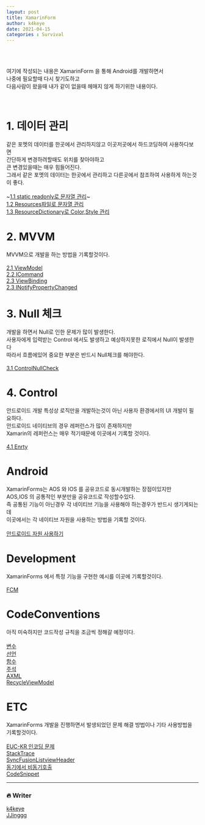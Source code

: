 ```yaml
---
layout: post
title: XamarinForm
author: k4keye
date: 2021-04-15
categories : Survival
---
```

<br/>
<br/>

여기에 작성되는 내용은 XamarinForm 을 통해 Android를 개발하면서 <br/>
나중에 필요할때 다시 찾기도하고 <br/>
다음사람이 왔을때 내가 같이 없을때 헤매지 않게 하기위한 내용이다. <br/>
<br/>
<br/>



# 1. 데이터 관리 
같은 포멧의 데이터를 한곳에서 관리하지않고 이곳저곳에서 하드코딩하여 사용하다보면 <br/>
간단하게 변경하려할때도 위치를 찾아야하고 <br/>
큰 변경있을때는 매우 힘들어진다. <br/>
그래서 같은 포멧의 데이터는 한곳에서 관리하고 다른곳에서 참조하여 사용하게 하는것이 좋다.<br/><br/>
~[1.1 static readonly로 문자열 관리](https://github.com/k4keye/XamarinDocument/blob/main/1/ReadonlyString.md)~</br>
[1.2 Resources파일로 문자열 관리](https://github.com/k4keye/XamarinDocument/blob/main/1/Resources.md) </br>
[1.3 ResourceDictionary로 Color,Style 관리](https://github.com/k4keye/XamarinDocument/blob/main/1/ResourceDictionary.md) </br>
# 2. MVVM
MVVM으로 개발을 하는 방법을 기록할것이다.<br/><br/>
[2.1 ViewModel](https://github.com/k4keye/XamarinDocument/blob/main/2/VIewModel.md) </br>
[2.2 ICommand](https://github.com/k4keye/XamarinDocument/blob/main/2/ICommand.md) </br>
[2.3 ViewBinding](https://github.com/k4keye/XamarinDocument/blob/main/2/VIewBinding.md) </br>
[2.3 INotifyPropertyChanged](https://github.com/k4keye/XamarinDocument/blob/main/2/INotifyPropertyChanged.md) </br>

#  3. Null 체크
개발을 하면서 Null로 인한 문제가 많이 발생한다.<br/>
사용자에게 입력받는 Control 에서도 발생하고 예상하지못한 로직에서 Null이 발생한다<br/>
따라서 흐름에있어 중요한 부분은 반드시 Null체크를 해야한다.<br/><br/>
[3.1 ControlNullCheck](https://github.com/k4keye/XamarinDocument/blob/main/3/ControlNullCheck.md)  </br>

# 4. Control
안드로이드 개발 특성상 로직만을 개발하는것이 아닌 사용자 환경에서의 UI 개발이 필요하다.<br/>
안드로이드 네이티브의 경우 레퍼런스가 많이 존재하지만<br/>
Xamarin의 레퍼런스는 매우 적기때문에 이곳에서 기록할 것이다.<br/><br/>
[4.1 Enrty](https://github.com/k4keye/XamarinDocument/blob/main/4/Entry.md)  </br>

# Android
XamarinForms는 AOS 와 IOS 를 공유코드로 동시개발하는 장점이있지만<br/>
AOS,IOS 의 공통적인 부분만을 공유코드로 작성할수있다.<br/>
즉 공통된 기능이 아닌경우 각 네이티브 기능을 사용해야 하는경우가 반드시 생기게되는데<br/>
이곳에서는 각 네이티브 자원을 사용하는 방법을 기록할 것이다.<br/><br/>
[안드로이드 자원 사용하기](https://github.com/k4keye/XamarinDocument/blob/main/android/DependencyService.md)  </br>

# Development
XamarinForms 에서 특정 기능을 구현한 예시를 이곳에 기록할것이다.<br/><br/>
[FCM](https://github.com/k4keye/XamarinDocument/blob/main/development/FCM.md)  </br>


# CodeConventions
아직 미숙하지만 코드작성 규칙을 조금씩 정해갈 예정이다.<br/><br/>
[변수](https://github.com/k4keye/XamarinDocument/blob/main/codeConventions/%EB%B3%80%EC%88%98.md) </br>
[선언](https://github.com/k4keye/XamarinDocument/blob/main/codeConventions/%EC%84%A0%EC%96%B8.md) </br>
[함수](https://github.com/k4keye/XamarinDocument/blob/main/codeConventions/%ED%95%A8%EC%88%98.md) </br>
[주석](https://github.com/k4keye/XamarinDocument/blob/main/codeConventions/%EC%A3%BC%EC%84%9D.md) </br>
[AXML](https://github.com/k4keye/XamarinDocument/blob/main/codeConventions/XAML.md) </br>
[RecycleViewModel](https://github.com/k4keye/XamarinDocument/blob/main/codeConventions/RecycleViewModel.md)</br>



# ETC
XamarinForms 개발을 진행하면서 발생되었던 문제 해결 방법이나 기타 사용방법을 기록할것이다.<br/><br/>
[EUC-KR 인코딩 문제](https://github.com/k4keye/XamarinDocument/blob/main/etc/euc-kr.md) <br/>
[StackTrace](https://github.com/k4keye/XamarinDocument/blob/main/etc/StackTrace.md)<br/>
[SyncFusionListviewHeader](https://github.com/k4keye/XamarinDocument/blob/main/etc/SyncFusionListViewHeader.md) <br/>
[동기에서 비동기호출](https://github.com/k4keye/XamarinDocument/blob/main/etc/%EB%8F%99%EA%B8%B0%EC%97%90%EC%84%9C_%EB%B9%84%EB%8F%99%EA%B8%B0%ED%98%B8%EC%B6%9C.md) <br/>
[CodeSnippet](https://github.com/k4keye/XamarinDocument/blob/main/etc/CodeSnippet.md)<br/>

___

### :fire: Writer
[k4keye](https://github.com/k4keye) <br/>
[JJinggg](https://github.com/JJinggg)
